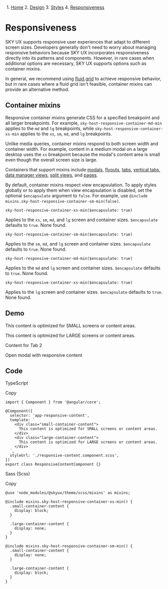              

 1.  [Home](/skyux/)
2.  [Design](/skyux/design.md)
3.  [Styles](/skyux/design/styles.md)
4.  [Responsiveness](/skyux/design/styles/responsiveness.md)

Responsiveness
==============

SKY UX supports responsive user experiences that adapt to different screen sizes. Developers generally don't need to worry about managing responsive behaviors because SKY UX incorporates responsiveness directly into its patterns and components. However, in rare cases when additional options are necessary, SKY UX supports options such as container mixins.

In general, we recommend using [fluid grid]() to achieve responsive behavior, but in rare cases where a fluid grid isn't feasible, container mixins can provide an alternative method.

Container mixins
----------------

Responsive container mixins generate CSS for a specified breakpoint and all larger breakpoints. For example, `sky-host-responsive-container-md-min` applies to the `md` and `lg` breakpoints, while `sky-host-responsive-container-xs-min` applies to the `xs`, `sm`, `md`, and `lg` breakpoints.

Unlike media queries, container mixins respond to both screen width and container width. For example, content in a medium modal on a large desktop uses the `xs` breakpoint because the modal's content area is small even though the overall screen size is large.

Containers that support mixins include [modals](), [flyouts](), [tabs](), [vertical tabs](), [data manager views](), [split views](), and [pages]().

By default, container mixins respect view encapsulation. To apply styles globally or to apply them when view encapsulation is disabled, set the optional `$encapsulate` argument to `false`. For example, use `@include mixins.sky-host-responsive-container-sm-min(false)`.

`sky-host-responsive-container-xs-min($encapsulate: true)`

Applies to the `xs`, `sm`, `md`, and `lg` screen and container sizes. `$encapsulate` defaults to `true`. None found.

`sky-host-responsive-container-sm-min($encapsulate: true)`

Applies to the `sm`, `md`, and `lg` screen and container sizes. `$encapsulate` defaults to `true`. None found.

`sky-host-responsive-container-md-min($encapsulate: true)`

Applies to the `md` and `lg` screen and container sizes. `$encapsulate` defaults to `true`. None found.

`sky-host-responsive-container-xs-min($encapsulate: true)`

Applies to the `lg` screen and container sizes. `$encapsulate` defaults to `true`. None found.

Demo
----

This content is optimized for SMALL screens or content areas.

This content is optimized for LARGE screens or content areas.

Content for Tab 2

  
Open modal with responsive content

Code
----

TypeScript

Copy

    import { Component } from '@angular/core';
    
    @Component({
      selector: 'app-responsive-content',
      template: `
        <div class="small-container-content">
          This content is optimized for SMALL screens or content areas.
        </div>
        <div class="large-container-content">
          This content is optimized for LARGE screens or content areas.
        </div>
      `,
      styleUrl: './responsive-content.component.scss',
    })
    export class ResponsiveContentComponent {}

Sass (Scss)

Copy

    @use 'node_modules/@skyux/theme/scss/mixins' as mixins;
    
    @include mixins.sky-host-responsive-container-xs-min() {
      .small-container-content {
        display: block;
      }
    
      .large-container-content {
        display: none;
      }
    }
    
    @include mixins.sky-host-responsive-container-sm-min() {
      .small-container-content {
        display: none;
      }
    
      .large-container-content {
        display: block;
      }
    }